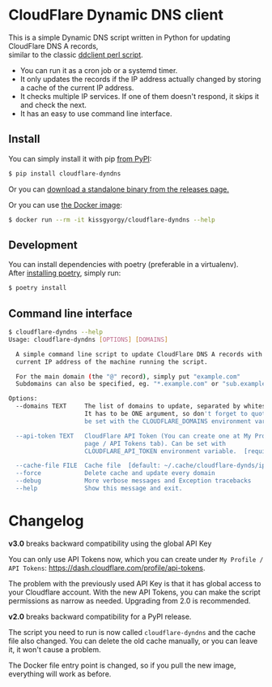 # CloudFlare Dynamic DNS client

This is a simple Dynamic DNS script written in Python for updating CloudFlare DNS A records,  
similar to the classic [ddclient perl script](https://sourceforge.net/p/ddclient/wiki/Home/).

- You can run it as a cron job or a systemd timer.
- It only updates the records if the IP address actually changed by storing a
  cache of the current IP address.
- It checks multiple IP services. If one of them doesn't respond, it skips it and check the next.
- It has an easy to use command line interface.

## Install

You can simply install it with pip [from PyPI](https://pypi.org/project/cloudflare-dyndns/):

```bash
$ pip install cloudflare-dyndns
```

Or you can [download a standalone binary from the releases page.](https://github.com/kissgyorgy/cloudflare-dyndns/releases/)

Or you can use [the Docker image](https://hub.docker.com/repository/docker/kissgyorgy/cloudflare-dyndns):

```bash
$ docker run --rm -it kissgyorgy/cloudflare-dyndns --help
```

## Development

You can install dependencies with poetry (preferable in a virtualenv).  
After [installing poetry](https://poetry.eustace.io/docs/#installation), simply run:

```bash
$ poetry install
```

## Command line interface

```bash
$ cloudflare-dyndns --help
Usage: cloudflare-dyndns [OPTIONS] [DOMAINS]

  A simple command line script to update CloudFlare DNS A records with the
  current IP address of the machine running the script.

  For the main domain (the "@" record), simply put "example.com"
  Subdomains can also be specified, eg. "*.example.com" or "sub.example.com"

Options:
  --domains TEXT     The list of domains to update, separated by whitespace.
                     It has to be ONE argument, so don't forget to quote! Can
                     be set with the CLOUDFLARE_DOMAINS environment variable.

  --api-token TEXT   CloudFlare API Token (You can create one at My Profile
                     page / API Tokens tab). Can be set with
                     CLOUDFLARE_API_TOKEN environment variable.  [required]

  --cache-file FILE  Cache file  [default: ~/.cache/cloudflare-dynds/ip.cache]
  --force            Delete cache and update every domain
  --debug            More verbose messages and Exception tracebacks
  --help             Show this message and exit.
```

# Changelog

**v3.0** breaks backward compatibility using the global API Key

You can only use API Tokens now, which you can create under `My Profile / API Tokens`:
https://dash.cloudflare.com/profile/api-tokens.

The problem with the previously used API Key is that it has global access to
your Cloudflare account. With the new API Tokens, you can make the script
permissions as narrow as needed.
Upgrading from 2.0 is recommended.

**v2.0** breaks backward compatibility for a PyPI release.

The script you need to run is now called `cloudflare-dyndns` and the cache file
also changed. You can delete the old cache manually, or you can leave it, it
won't cause a problem.

The Docker file entry point is changed, so if you pull the new image, everything
will work as before.
